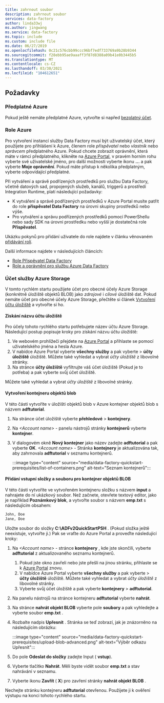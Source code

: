 ```yaml
---
title: zahrnout soubor
description: zahrnout soubor
services: data-factory
author: linda33wj
ms.author: jingwang
ms.service: data-factory
ms.topic: include
ms.custom: include file
ms.date: 06/27/2019
ms.openlocfilehash: 0c21c576cbb99ccc96bf7edf733769a9b28b9344
ms.sourcegitcommit: f28ebb95ae9aaaff3f87d8388a09b41e0b3445b5
ms.translationtype: MT
ms.contentlocale: cs-CZ
ms.lasthandoff: 03/30/2021
ms.locfileid: "104612651"
---
```

## <a name="prerequisites"></a>Požadavky

### <a name="azure-subscription"></a>Předplatné Azure

Pokud ještě nemáte předplatné Azure, vytvořte si napřed [bezplatný účet](https://azure.microsoft.com/free/).

### <a name="azure-roles"></a>Role Azure

Pro vytvoření instancí služby Data Factory musí být uživatelský účet, který použijete pro přihlášení k Azure, členem role *přispěvatel* nebo *vlastník* nebo *správcem* předplatného Azure. Pokud chcete zobrazit oprávnění, která máte v rámci předplatného, klikněte na [Azure Portal](https://portal.azure.com), v pravém horním rohu vyberte své uživatelské jméno, pro další možnosti vyberte ikonu **...** a pak vyberte **Moje oprávnění**. Pokud máte přístup k několika předplatným, vyberte odpovídající předplatné.

Při vytváření a správě podřízených prostředků pro službu Data Factory, včetně datových sad, propojených služeb, kanálů, triggerů a prostředí Integration Runtime, platí následující požadavky:

- K vytváření a správě podřízených prostředků v Azure Portal musíte patřit do role **přispěvatel Data Factory** na úrovni skupiny prostředků nebo výše.
- Pro vytváření a správu podřízených prostředků pomocí PowerShellu nebo sady SDK na úrovni prostředku nebo vyšší je dostatečná role **Přispěvatel**.

Ukázku pokynů pro přidání uživatele do role najdete v článku věnovaném [přidávání rolí](../articles/cost-management-billing/manage/add-change-subscription-administrator.md).

Další informace najdete v následujících článcích:

- [Role Přispěvatel Data Factory](../articles/role-based-access-control/built-in-roles.md#data-factory-contributor)
- [Role a oprávnění pro službu Azure Data Factory](../articles/data-factory/concepts-roles-permissions.md)

### <a name="azure-storage-account"></a>Účet služby Azure Storage

V tomto rychlém startu použijete účet pro obecné účely Azure Storage (konkrétně úložiště objektů BLOB) jako *zdrojové* i *cílové* úložiště dat. Pokud nemáte účet pro obecné účely Azure Storage, přečtěte si článek [Vytvoření účtu úložiště](../articles/storage/common/storage-account-create.md) a vytvořte si ho. 

#### <a name="get-the-storage-account-name"></a>Získání názvu účtu úložiště

Pro účely tohoto rychlého startu potřebujete název účtu Azure Storage. Následující postup popisuje kroky pro získání názvu účtu úložiště: 

1. Ve webovém prohlížeči přejdete na [Azure Portal](https://portal.azure.com) a přihlaste se pomocí uživatelského jména a hesla Azure.
2. V nabídce Azure Portal vyberte **všechny služby** a pak vyberte   >  **účty úložiště** úložiště. Můžete také vyhledat a vybrat *účty úložiště* z libovolné stránky.
3. Na stránce **účty úložiště** vyfiltrujte váš účet úložiště (Pokud je to potřeba) a pak vyberte svůj účet úložiště. 

Můžete také vyhledat a vybrat *účty úložiště* z libovolné stránky.

#### <a name="create-a-blob-container"></a>Vytvoření kontejneru objektů blob

V této části vytvoříte v úložišti objektů blob v Azure kontejner objektů blob s názvem **adftutorial**.

1. Na stránce účet úložiště vyberte **přehledové**  >  **kontejnery**.
2. Na *\<Account name>*  -  panelu nástrojů stránky **kontejnerů** vyberte **kontejner**.
3. V dialogovém okně **Nový kontejner** jako název zadejte **adftutorial** a pak vyberte **OK**. *\<Account name>*  -  Stránka **kontejnery** je aktualizována tak, aby zahrnovala **adftutorial** v seznamu kontejnerů.

   :::image type="content" source="media/data-factory-quickstart-prerequisites/list-of-containers.png" alt-text="Seznam kontejnerů":::


#### <a name="add-an-input-folder-and-file-for-the-blob-container"></a>Přidání vstupní složky a souboru pro kontejner objektů BLOB

V této části vytvoříte ve vytvořeném kontejneru složku s názvem **input** a nahrajete do ní ukázkový soubor. Než začnete, otevřete textový editor, jako je například **Poznámkový blok**, a vytvořte soubor s názvem **emp.txt** s následujícím obsahem:

```emp.txt
John, Doe
Jane, Doe
```

Uložte soubor do složky **C:\ADFv2QuickStartPSH** . (Pokud složka ještě neexistuje, vytvořte ji.) Pak se vraťte do Azure Portal a proveďte následující kroky:

1. Na *\<Account name>*  -  stránce **kontejnery** , kde jste skončili, vyberte **adftutorial** z aktualizovaného seznamu kontejnerů.

   1. Pokud jste okno zavřeli nebo jste přešli na jinou stránku, přihlaste se k [Azure Portal](https://portal.azure.com) znovu.
   1. V nabídce Azure Portal vyberte **všechny služby** a pak vyberte   >  **účty úložiště** úložiště. Můžete také vyhledat a vybrat *účty úložiště* z libovolné stránky.
   1. Vyberte svůj účet úložiště a pak vyberte **kontejnery**  >  **adftutorial**.

2. Na panelu nástrojů na stránce kontejneru **adftutorial** vyberte **nahrát**.
3. Na stránce **nahrát objekt BLOB** vyberte pole **soubory** a pak vyhledejte a vyberte soubor **emp.txt** .
4. Rozbalte nadpis **Upřesnit** . Stránka se teď zobrazí, jak je znázorněno na následujícím obrázku:

   :::image type="content" source="media/data-factory-quickstart-prerequisites/upload-blob-advanced.png" alt-text="Výběr odkazu Upřesnit":::

5. Do pole **Odeslat do složky** zadejte Input ( **vstup**).
6. Vyberte tlačítko **Nahrát**. Měli byste vidět soubor **emp.txt** a stav nahrávání v seznamu.
7. Vyberte ikonu **Zavřít** ( **X**) pro zavření stránky **nahrát objekt BLOB** .

Nechejte stránku kontejneru **adftutorial** otevřenou. Použijete ji k ověření výstupu na konci tohoto rychlého startu.